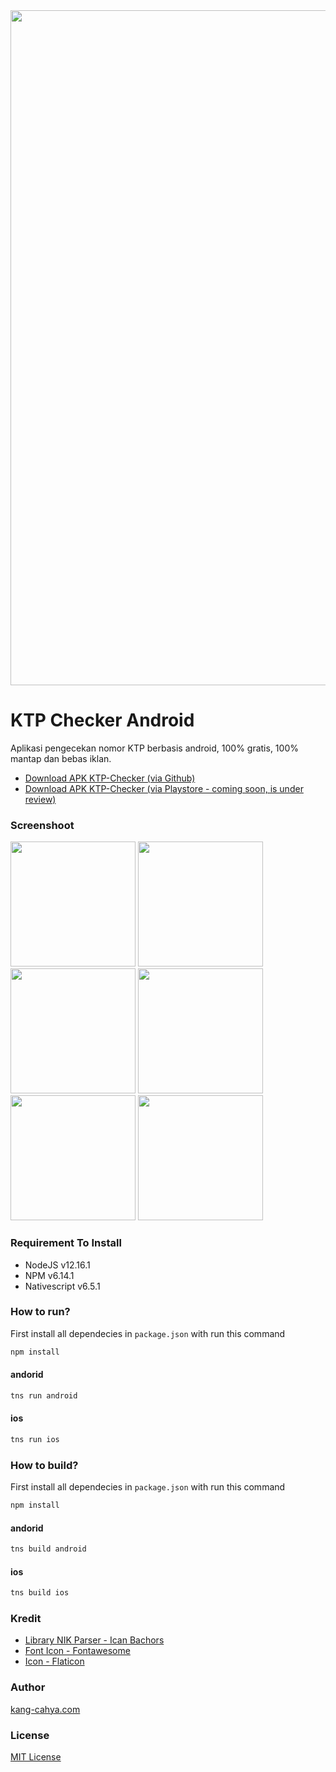 <img src="https://github.com/dyazincahya/ktp-checker-android/blob/main/screenshot/7.png" width="1080">

# KTP Checker Android
Aplikasi pengecekan nomor KTP berbasis android, 100% gratis, 100% mantap dan bebas iklan.

- [Download APK KTP-Checker (via Github)](https://github.com/dyazincahya/ktp-checker-android/tree/main/apk)
- [Download APK KTP-Checker (via Playstore - coming soon, is under review)](https://play.google.com/store/apps/details?id=com.kang.cahya.KtpChecker)

### Screenshoot
<img src="https://github.com/dyazincahya/ktp-checker-android/blob/main/screenshot/1.png" width="200"> <img src="https://github.com/dyazincahya/ktp-checker-android/blob/main/screenshot/2.png" width="200"> <img src="https://github.com/dyazincahya/ktp-checker-android/blob/main/screenshot/3.png" width="200"> <img src="https://github.com/dyazincahya/ktp-checker-android/blob/main/screenshot/4.png" width="200"> <img src="https://github.com/dyazincahya/ktp-checker-android/blob/main/screenshot/5.png" width="200"> <img src="https://github.com/dyazincahya/ktp-checker-android/blob/main/screenshot/6.png" width="200">

### Requirement To Install
- NodeJS v12.16.1
- NPM v6.14.1
- Nativescript v6.5.1

### How to run?
First install all dependecies in ```package.json``` with run this command
``` bash
npm install
```
#### andorid
``` bash
tns run android
```
#### ios
``` bash
tns run ios
```

### How to build?
First install all dependecies in ```package.json``` with run this command
``` bash
npm install
```
#### andorid
``` bash
tns build android
```
#### ios
``` bash
tns build ios
```

### Kredit
- [Library NIK Parser - Ican Bachors](https://github.com/bachors/nik_parse.js)
- [Font Icon - Fontawesome](https://fontawesome.com/)
- [Icon - Flaticon](https://www.flaticon.com/)

### Author
[kang-cahya.com](https://www.kang-cahya.com/)

### License
[MIT License](https://github.com/dyazincahya/ktp-checker-android/blob/main/LICENSE)
